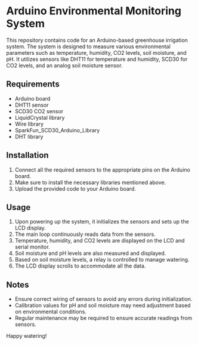 # Arduino Environmental Monitoring System

This repository contains code for an Arduino-based greenhouse irrigation system. The system is designed to measure various environmental parameters such as temperature, humidity, CO2 levels, soil moisture, and pH. It utilizes sensors like DHT11 for temperature and humidity, SCD30 for CO2 levels, and an analog soil moisture sensor. 

## Requirements

- Arduino board
- DHT11 sensor
- SCD30 CO2 sensor
- LiquidCrystal library
- Wire library
- SparkFun_SCD30_Arduino_Library
- DHT library

## Installation

1. Connect all the required sensors to the appropriate pins on the Arduino board.
2. Make sure to install the necessary libraries mentioned above.
3. Upload the provided code to your Arduino board.

## Usage

1. Upon powering up the system, it initializes the sensors and sets up the LCD display.
2. The main loop continuously reads data from the sensors.
3. Temperature, humidity, and CO2 levels are displayed on the LCD and serial monitor.
4. Soil moisture and pH levels are also measured and displayed.
5. Based on soil moisture levels, a relay is controlled to manage watering.
6. The LCD display scrolls to accommodate all the data.

## Notes

- Ensure correct wiring of sensors to avoid any errors during initialization.
- Calibration values for pH and soil moisture may need adjustment based on environmental conditions.
- Regular maintenance may be required to ensure accurate readings from sensors.

Happy watering! 
